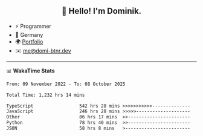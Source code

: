 <h2 align="center">👋 Hello! I'm Dominik.</h2>

- ⚡ Programmer
- 📍 Germany
- 🌍 [Portfolio](https://domi-btnr.dev)
- ✉️ [me@domi-btnr.dev](mailto://me@domi-btnr.dev)

---
📊 **WakaTime Stats**
<!--START_SECTION:waka-->

```txt
From: 09 November 2022 - To: 08 October 2025

Total Time: 1,232 hrs 14 mins

TypeScript                 542 hrs 28 mins >>>>>>>>>>>--------------   44.02 %
JavaScript                 246 hrs 28 mins >>>>>--------------------   20.00 %
Other                      86 hrs 17 mins  >>-----------------------   07.00 %
Python                     78 hrs 40 mins  >>-----------------------   06.38 %
JSON                       58 hrs 8 mins   >------------------------   04.72 %
```

<!--END_SECTION:waka-->
